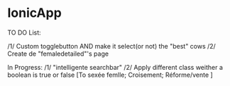 # IonicApp


TO DO List:

  /1/ Custom togglebutton AND make it select(or not) the "best" cows
  /2/ Create de "femaledetailed"'s page
  
  
 In Progress:
  /1/ "intelligente searchbar"
  /2/ Apply different class weither a boolean is true or false [To sexée femlle; Croisement; Réforme/vente ]
